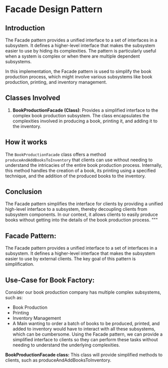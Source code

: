 # Facade Design Pattern

## Introduction
The Facade pattern provides a unified interface to a set of interfaces in a subsystem. It defines a higher-level interface that makes the subsystem easier to use by hiding its complexities. The pattern is particularly useful when a system is complex or when there are multiple dependent subsystems.

In this implementation, the Facade pattern is used to simplify the book production process, which might involve various subsystems like book production, printing, and inventory management.

## Classes Involved
1. **BookProductionFacade (Class)**: Provides a simplified interface to the complex book production subsystem. The class encapsulates the complexities involved in producing a book, printing it, and adding it to the inventory.

## How it works
The `BookProductionFacade` class offers a method `produceAndAddBooksToInventory` that clients can use without needing to understand the intricacies of the entire book production process. Internally, this method handles the creation of a book, its printing using a specified technique, and the addition of the produced books to the inventory.

## Conclusion
The Facade pattern simplifies the interface for clients by providing a unified high-level interface to a subsystem, thereby decoupling clients from subsystem components. In our context, it allows clients to easily produce books without getting into the details of the book production process.
"""



## Facade Pattern:
The Facade pattern provides a unified interface to a set of interfaces in a subsystem. It defines a higher-level interface that makes the subsystem easier to use by external clients. The key goal of this pattern is simplification.

## Use-Case for Book Factory:
Consider our book production company has multiple complex subsystems, such as:

- Book Production
- Printing
- Inventory Management
- A Main wanting to order a batch of books to be produced, printed, and added to inventory would have to interact with all these subsystems, which can be cumbersome. Using the Facade pattern, we can provide a simplified interface to clients so they can perform these tasks without needing to understand the underlying complexities.



**BookProductionFacade class:** This class will provide simplified methods to clients, such as produceAndAddBooksToInventory.